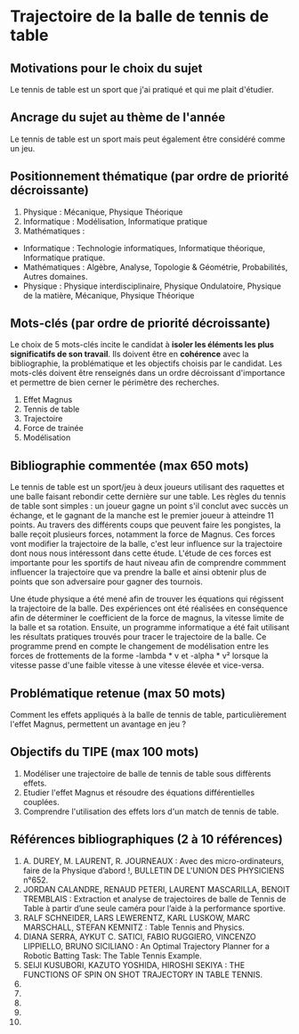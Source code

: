 # Trajectoire de la balle de tennis de table

## Motivations pour le choix du sujet
Le tennis de table est un sport que j'ai pratiqué et qui me plait d'étudier.

## Ancrage du sujet au thème de l'année
Le tennis de table est un sport mais peut également être considéré comme un jeu.

## Positionnement thématique (par ordre de priorité décroissante)

1. Physique : Mécanique, Physique Théorique
2. Informatique : Modélisation, Informatique pratique
3. Mathématiques : 

- Informatique : Technologie informatiques, Informatique théorique, Informatique pratique.
- Mathématiques : Algèbre, Analyse, Topologie & Géométrie, Probabilités, Autres domaines.
- Physique : Physique interdisciplinaire, Physique Ondulatoire, Physique de la matière, Mécanique, Physique Théorique


## Mots-clés (par ordre de priorité décroissante)

Le choix de 5 mots-clés incite le candidat à **isoler les éléments les plus significatifs de son travail**. Ils doivent être en **cohérence** avec la bibliographie, la problématique et les objectifs choisis par le candidat. Les mots-clés doivent être renseignés dans un ordre décroissant d'importance et permettre de bien cerner le périmètre des recherches.

1. Effet Magnus
2. Tennis de table 
3. Trajectoire
4. Force de trainée
5. Modélisation


## Bibliographie commentée (max 650 mots)
Le tennis de table est un sport/jeu à deux joueurs utilisant des raquettes et une balle faisant rebondir cette dernière sur une table. Les règles du tennis de table sont simples : un joueur gagne un point s'il conclut avec succès un échange, et le gagnant de la manche est le premier joueur à atteindre 11 points. Au travers des différents coups que peuvent faire les pongistes, la balle reçoit plusieurs forces, notamment la force de Magnus. Ces forces vont modifier la trajectoire de la balle, c'est leur influence sur la trajectoire dont nous nous intéressont dans cette étude. L'étude de ces forces est importante pour les sportifs de haut niveau afin de comprendre commment influencer la trajectoire que va prendre la balle et ainsi obtenir plus de points que son adversaire pour gagner des tournois.

Une étude physique a été mené afin de trouver les équations qui régissent la trajectoire de la balle. Des expériences ont été réalisées en conséquence afin de déterminer le coefficient de la force de magnus, la vitesse limite de la balle et sa rotation. Ensuite, un programme informatique a été fait utilisant les résultats pratiques trouvés pour tracer le trajectoire de la balle. Ce programme prend en compte le changement de modélisation entre les forces de frottements de la forme -lambda * v et -alpha * v² lorsque la vitesse passe d'une faible vitesse à une vitesse élevée et vice-versa.

## Problématique retenue (max 50 mots)
Comment les effets appliqués à la balle de tennis de table, particulièrement l'effet Magnus, permettent un avantage en jeu ?

## Objectifs du TIPE (max 100 mots)

1. Modéliser une trajectoire de balle de tennis de table sous diffèrents effets.
2. Etudier l'effet Magnus et résoudre des équations différentielles couplées.
3. Comprendre l'utilisation des effets lors d'un match de tennis de table.


## Références bibliographiques (2 à 10 références)

1.  A. DUREY, M. LAURENT, R. JOURNEAUX : Avec des micro-ordinateurs, faire de la Physique d’abord !, BULLETIN DE L'UNION DES PHYSICIENS n°652.
2. JORDAN CALANDRE, RENAUD PETERI, LAURENT MASCARILLA, BENOIT TREMBLAIS : Extraction et analyse de trajectoires de balle de Tennis de Table à partir d’une seule caméra pour l’aide à la performance sportive.
3. RALF SCHNEIDER, LARS LEWERENTZ, KARL LUSKOW, MARC MARSCHALL, STEFAN KEMNITZ : Table Tennis and Physics.
4. DIANA SERRA, AYKUT C. SATICI, FABIO RUGGIERO, VINCENZO LIPPIELLO, BRUNO SICILIANO : An Optimal Trajectory Planner for a Robotic Batting Task: The Table
Tennis Example.
5. SEIJI KUSUBORI, KAZUTO YOSHIDA, HIROSHI SEKIYA : THE FUNCTIONS OF SPIN ON SHOT TRAJECTORY IN TABLE TENNIS.
6. 
7. 
8. 
9. 
10. 

